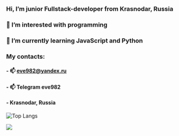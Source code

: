
### Hi, I’m junior Fullstack-developer from Krasnodar, Russia
### 👀 I’m interested with programming
### 🌱 I’m currently learning JavaScript and Python
### My contacts:
#### - 📫 eve982@yandex.ru
#### - 📫 Telegram eve982
#### - Krasnodar, Russia
<!-- - 💞️ I’m looking to collaborate on ... -->


![Top Langs](https://github-readme-stats.vercel.app/api/top-langs/?username=eve982&layout=compact&hide=shell,procfile&show_icons=true&theme=graywhite)

![](https://komarev.com/ghpvc/?username=eve982)